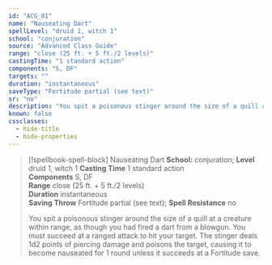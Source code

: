 ```yaml
---
id: "ACG_81"
name: "Nauseating Dart"
spellLevel: "druid 1, witch 1"
school: "conjuration"
source: "Advanced Class Guide"
range: "close (25 ft. + 5 ft./2 levels)"
castingTime: "1 standard action"
components: "S, DF"
targets: ""
duration: "instantaneous"
saveType: "Fortitude partial (see text)"
sr: "no"
description: "You spit a poisonous stinger around the size of a quill at a creature within range, as though you had fired a dart from a blowgun. You must succeed at a ranged attack to hit your target. The stinger deals 1d2 points of piercing damage and poisons the target, causing it to become nauseated for 1 round unless it succeeds at a Fortitude save."
known: false
cssclasses:
  - hide-title
  - hide-properties
---
```


> [!spellbook-spell-block] Nauseating Dart
> **School:** conjuration; **Level** druid 1, witch 1
> **Casting Time** 1 standard action  
> **Components** S, DF  
> **Range** close (25 ft. + 5 ft./2 levels)  
> **Duration** instantaneous  
> **Saving Throw** Fortitude partial (see text); **Spell Resistance** no
> 
> You spit a poisonous stinger around the size of a quill at a creature within range, as though you had fired a dart from a blowgun. You must succeed at a ranged attack to hit your target. The stinger deals 1d2 points of piercing damage and poisons the target, causing it to become nauseated for 1 round unless it succeeds at a Fortitude save.